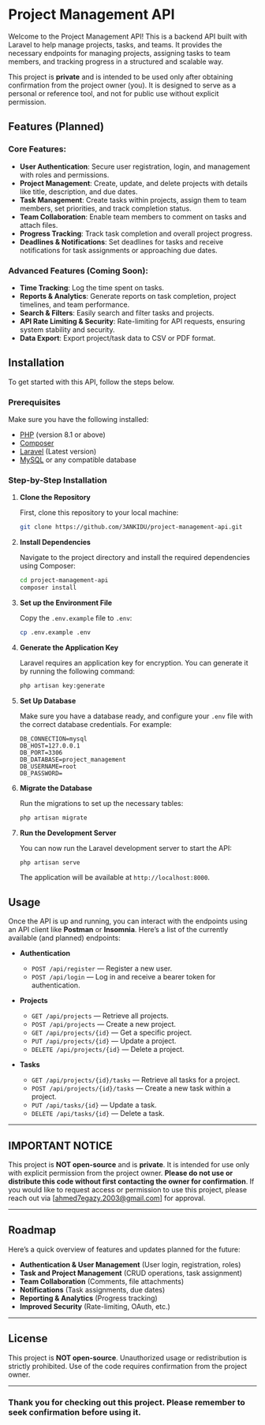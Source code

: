 # Project Management API

Welcome to the Project Management API! This is a backend API built with Laravel to help manage projects, tasks, and teams. It provides the necessary endpoints for managing projects, assigning tasks to team members, and tracking progress in a structured and scalable way.

This project is **private** and is intended to be used only after obtaining confirmation from the project owner (you). It is designed to serve as a personal or reference tool, and not for public use without explicit permission.

## Features (Planned)

### Core Features:
- **User Authentication**: Secure user registration, login, and management with roles and permissions.
- **Project Management**: Create, update, and delete projects with details like title, description, and due dates.
- **Task Management**: Create tasks within projects, assign them to team members, set priorities, and track completion status.
- **Team Collaboration**: Enable team members to comment on tasks and attach files.
- **Progress Tracking**: Track task completion and overall project progress.
- **Deadlines & Notifications**: Set deadlines for tasks and receive notifications for task assignments or approaching due dates.

### Advanced Features (Coming Soon):
- **Time Tracking**: Log the time spent on tasks.
- **Reports & Analytics**: Generate reports on task completion, project timelines, and team performance.
- **Search & Filters**: Easily search and filter tasks and projects.
- **API Rate Limiting & Security**: Rate-limiting for API requests, ensuring system stability and security.
- **Data Export**: Export project/task data to CSV or PDF format.

## Installation

To get started with this API, follow the steps below.

### Prerequisites
Make sure you have the following installed:
- [PHP](https://www.php.net/) (version 8.1 or above)
- [Composer](https://getcomposer.org/)
- [Laravel](https://laravel.com/docs) (Latest version)
- [MySQL](https://www.mysql.com/) or any compatible database

### Step-by-Step Installation

1. **Clone the Repository**

   First, clone this repository to your local machine:
   ```bash
   git clone https://github.com/3ANKIDU/project-management-api.git
   ```

2. **Install Dependencies**

   Navigate to the project directory and install the required dependencies using Composer:
   ```bash
   cd project-management-api
   composer install
   ```

3. **Set up the Environment File**

   Copy the `.env.example` file to `.env`:
   ```bash
   cp .env.example .env
   ```

4. **Generate the Application Key**

   Laravel requires an application key for encryption. You can generate it by running the following command:
   ```bash
   php artisan key:generate
   ```

5. **Set Up Database**

   Make sure you have a database ready, and configure your `.env` file with the correct database credentials. For example:
   ```
   DB_CONNECTION=mysql
   DB_HOST=127.0.0.1
   DB_PORT=3306
   DB_DATABASE=project_management
   DB_USERNAME=root
   DB_PASSWORD=
   ```

6. **Migrate the Database**

   Run the migrations to set up the necessary tables:
   ```bash
   php artisan migrate
   ```

7. **Run the Development Server**

   You can now run the Laravel development server to start the API:
   ```bash
   php artisan serve
   ```

   The application will be available at `http://localhost:8000`.

## Usage

Once the API is up and running, you can interact with the endpoints using an API client like **Postman** or **Insomnia**. Here’s a list of the currently available (and planned) endpoints:

- **Authentication**
  - `POST /api/register` — Register a new user.
  - `POST /api/login` — Log in and receive a bearer token for authentication.

- **Projects**
  - `GET /api/projects` — Retrieve all projects.
  - `POST /api/projects` — Create a new project.
  - `GET /api/projects/{id}` — Get a specific project.
  - `PUT /api/projects/{id}` — Update a project.
  - `DELETE /api/projects/{id}` — Delete a project.

- **Tasks**
  - `GET /api/projects/{id}/tasks` — Retrieve all tasks for a project.
  - `POST /api/projects/{id}/tasks` — Create a new task within a project.
  - `PUT /api/tasks/{id}` — Update a task.
  - `DELETE /api/tasks/{id}` — Delete a task.

---

## IMPORTANT NOTICE

This project is **NOT open-source** and is **private**. It is intended for use only with explicit permission from the project owner. **Please do not use or distribute this code without first contacting the owner for confirmation**. If you would like to request access or permission to use this project, please reach out via [ahmed7egazy.2003@gmail.com] for approval.

---

## Roadmap

Here’s a quick overview of features and updates planned for the future:

- **Authentication & User Management** (User login, registration, roles)
- **Task and Project Management** (CRUD operations, task assignment)
- **Team Collaboration** (Comments, file attachments)
- **Notifications** (Task assignments, due dates)
- **Reporting & Analytics** (Progress tracking)
- **Improved Security** (Rate-limiting, OAuth, etc.)

---

## License

This project is **NOT open-source**. Unauthorized usage or redistribution is strictly prohibited. Use of the code requires confirmation from the project owner.

---

### Thank you for checking out this project. Please remember to seek confirmation before using it.
